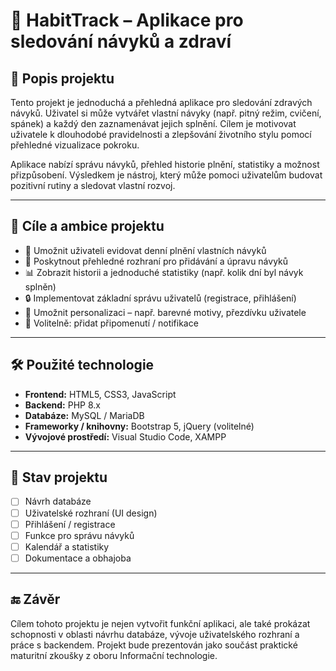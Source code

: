 # 🧠 HabitTrack – Aplikace pro sledování návyků a zdraví

## 📌 Popis projektu

Tento projekt je jednoduchá a přehledná aplikace pro sledování zdravých návyků. Uživatel si může vytvářet vlastní návyky (např. pitný režim, cvičení, spánek) a každý den zaznamenávat jejich splnění. Cílem je motivovat uživatele k dlouhodobé pravidelnosti a zlepšování životního stylu pomocí přehledné vizualizace pokroku.

Aplikace nabízí správu návyků, přehled historie plnění, statistiky a možnost přizpůsobení. Výsledkem je nástroj, který může pomoci uživatelům budovat pozitivní rutiny a sledovat vlastní rozvoj.

---

## 🎯 Cíle a ambice projektu

- 📅 Umožnit uživateli evidovat denní plnění vlastních návyků
- 🧾 Poskytnout přehledné rozhraní pro přidávání a úpravu návyků
- 📊 Zobrazit historii a jednoduché statistiky (např. kolik dní byl návyk splněn)
- 🔒 Implementovat základní správu uživatelů (registrace, přihlášení)
- 🎨 Umožnit personalizaci – např. barevné motivy, přezdívku uživatele
- 🔔 Volitelně: přidat připomenutí / notifikace

---

## 🛠️ Použité technologie



- **Frontend:** HTML5, CSS3, JavaScript
- **Backend:** PHP 8.x
- **Databáze:** MySQL / MariaDB
- **Frameworky / knihovny:** Bootstrap 5, jQuery (volitelné)
- **Vývojové prostředí:** Visual Studio Code, XAMPP

---

## 📎 Stav projektu

- [ ] Návrh databáze
- [ ] Uživatelské rozhraní (UI design)
- [ ] Přihlášení / registrace
- [ ] Funkce pro správu návyků
- [ ] Kalendář a statistiky
- [ ] Dokumentace a obhajoba

---

## 🔚 Závěr

Cílem tohoto projektu je nejen vytvořit funkční aplikaci, ale také prokázat schopnosti v oblasti návrhu databáze, vývoje uživatelského rozhraní a práce s backendem. Projekt bude prezentován jako součást praktické maturitní zkoušky z oboru Informační technologie.


